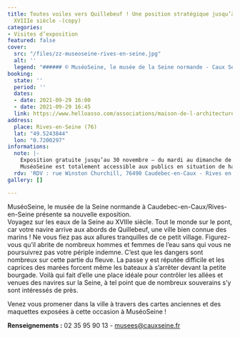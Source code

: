 ```yaml
---
title: Toutes voiles vers Quillebeuf ! Une position stratégique jusqu’à la fin du
  XVIIIe siècle -(copy)
categories:
- Visites d’exposition
featured: false
cover:
  src: "/files/zz-museoseine-rives-en-seine.jpg"
  alt: ''
  legend: "###### © MuséoSeine, le musée de la Seine normande - Caux Seine agglo"
booking:
  state: ''
  period: ''
  dates:
  - date: 2021-09-29 16:00
  - date: 2021-09-29 16:45
  link: https://www.helloasso.com/associations/maison-de-l-architecture-de-normandie-le-forum/evenements/toutes-voiles-vers-quillebeuf-16h
address:
  place: Rives-en-Seine (76)
  lat: "49.5243844"
  lon: "0.7200297"
informations:
  note: |-
    Exposition gratuite jusqu’au 30 novembre – du mardi au dimanche de 13h à 18h30. Toutes les matinées sont réservées aux groupes adultes et scolaires.
    MuséoSeine est totalement accessible aux publics en situation de handicap. Des visites guidées adaptées sont proposées sur simple demande.
  rdv: 'RDV : rue Winston Churchill, 76490 Caudebec-en-Caux - Rives en Seine'
gallery: []

---
```

MuséoSeine, le musée de la Seine normande à Caudebec-en-Caux/Rives-en-Seine présente sa nouvelle exposition.  
Voyagez sur les eaux de la Seine au XVIIIe siècle. Tout le monde sur le pont, car votre navire arrive aux abords de Quillebeuf, une ville bien connue des marins ! Ne vous fiez pas aux allures tranquilles de ce petit village. Figurez-vous qu’il abrite de nombreux hommes et femmes de l’eau sans qui vous ne poursuivrez pas votre périple indemne. C’est que les dangers sont nombreux sur cette partie du fleuve. La passe y est réputée difficile et les caprices des marées forcent même les bateaux à s’arrêter devant la petite bourgade. Voilà qui fait d’elle une place idéale pour contrôler les allées et venues des navires sur la Seine, à tel point que de nombreux souverains s’y sont intéressés de près.

Venez vous promener dans la ville à travers des cartes anciennes et des maquettes exposées à cette occasion à MuséoSeine !

**Renseignements :** 02 35 95 90 13 - [musees@cauxseine.fr](mailto:musees@cauxseine.fr)